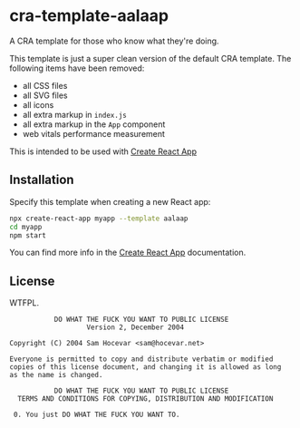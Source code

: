 # cra-template-aalaap

A CRA template for those who know what they're doing.

This template is just a super clean version of the default CRA template. The following
items have been removed:

- all CSS files
- all SVG files
- all icons
- all extra markup in `index.js`
- all extra markup in the `App` component
- web vitals performance measurement

This is intended to be used with [Create React App](https://create-react-app.dev/)

## Installation

Specify this template when creating a new React app:

```bash
npx create-react-app myapp --template aalaap
cd myapp
npm start
```

You can find more info in the [Create React App](https://create-react-app.dev/docs/getting-started#selecting-a-template) documentation.

## License

WTFPL.

```
           DO WHAT THE FUCK YOU WANT TO PUBLIC LICENSE
                   Version 2, December 2004

Copyright (C) 2004 Sam Hocevar <sam@hocevar.net>

Everyone is permitted to copy and distribute verbatim or modified
copies of this license document, and changing it is allowed as long
as the name is changed.

           DO WHAT THE FUCK YOU WANT TO PUBLIC LICENSE
  TERMS AND CONDITIONS FOR COPYING, DISTRIBUTION AND MODIFICATION

 0. You just DO WHAT THE FUCK YOU WANT TO.
```
